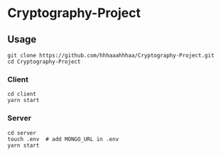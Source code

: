 # Cryptography-Project

## Usage
~~~
git clone https://github.com/hhhaaahhhaa/Cryptography-Project.git
cd Cryptography-Project
~~~
### Client
~~~
cd client
yarn start
~~~
### Server
~~~
cd server
touch .env  # add MONGO_URL in .env
yarn start
~~~

